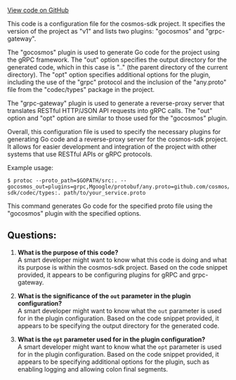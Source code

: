 [View code on GitHub](https://github.com/cosmos/cosmos-sdk/blob/main/proto/buf.gen.gogo.yaml)

This code is a configuration file for the cosmos-sdk project. It specifies the version of the project as "v1" and lists two plugins: "gocosmos" and "grpc-gateway". 

The "gocosmos" plugin is used to generate Go code for the project using the gRPC framework. The "out" option specifies the output directory for the generated code, which in this case is ".." (the parent directory of the current directory). The "opt" option specifies additional options for the plugin, including the use of the "grpc" protocol and the inclusion of the "any.proto" file from the "codec/types" package in the project.

The "grpc-gateway" plugin is used to generate a reverse-proxy server that translates RESTful HTTP/JSON API requests into gRPC calls. The "out" option and "opt" option are similar to those used for the "gocosmos" plugin.

Overall, this configuration file is used to specify the necessary plugins for generating Go code and a reverse-proxy server for the cosmos-sdk project. It allows for easier development and integration of the project with other systems that use RESTful APIs or gRPC protocols. 

Example usage:
```
$ protoc --proto_path=$GOPATH/src:. --gocosmos_out=plugins=grpc,Mgoogle/protobuf/any.proto=github.com/cosmos/cosmos-sdk/codec/types:. path/to/your_service.proto
```
This command generates Go code for the specified proto file using the "gocosmos" plugin with the specified options.
## Questions: 
 1. **What is the purpose of this code?**\
A smart developer might want to know what this code is doing and what its purpose is within the cosmos-sdk project. Based on the code snippet provided, it appears to be configuring plugins for gRPC and grpc-gateway.

2. **What is the significance of the `out` parameter in the plugin configuration?**\
A smart developer might want to know what the `out` parameter is used for in the plugin configuration. Based on the code snippet provided, it appears to be specifying the output directory for the generated code.

3. **What is the `opt` parameter used for in the plugin configuration?**\
A smart developer might want to know what the `opt` parameter is used for in the plugin configuration. Based on the code snippet provided, it appears to be specifying additional options for the plugin, such as enabling logging and allowing colon final segments.